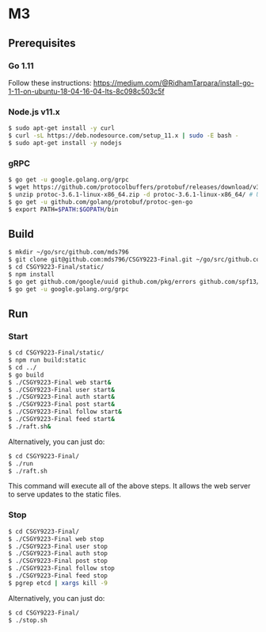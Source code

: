 # M3

## Prerequisites

### Go 1.11
Follow these instructions: https://medium.com/@RidhamTarpara/install-go-1-11-on-ubuntu-18-04-16-04-lts-8c098c503c5f

### Node.js v11.x
```bash
$ sudo apt-get install -y curl
$ curl -sL https://deb.nodesource.com/setup_11.x | sudo -E bash -
$ sudo apt-get install -y nodejs
```

### gRPC
```bash
$ go get -u google.golang.org/grpc
$ wget https://github.com/protocolbuffers/protobuf/releases/download/v3.6.1/protoc-3.6.1-linux-x86_64.zip
$ unzip protoc-3.6.1-linux-x86_64.zip -d protoc-3.6.1-linux-x86_64/ # Update the environment variable PATH to include the path to the protoc binary file.
$ go get -u github.com/golang/protobuf/protoc-gen-go
$ export PATH=$PATH:$GOPATH/bin
```

## Build
```bash
$ mkdir ~/go/src/github.com/mds796
$ git clone git@github.com:mds796/CSGY9223-Final.git ~/go/src/github.com/mds796/CSGY9223-Final
$ cd CSGY9223-Final/static/
$ npm install
$ go get github.com/google/uuid github.com/pkg/errors github.com/spf13/cobra
$ go get -u google.golang.org/grpc
```

## Run

### Start
```bash
$ cd CSGY9223-Final/static/
$ npm run build:static
$ cd ../
$ go build
$ ./CSGY9223-Final web start&
$ ./CSGY9223-Final user start&
$ ./CSGY9223-Final auth start&
$ ./CSGY9223-Final post start&
$ ./CSGY9223-Final follow start&
$ ./CSGY9223-Final feed start&
$ ./raft.sh&
```

Alternatively, you can just do:
```bash
$ cd CSGY9223-Final/
$ ./run
$ ./raft.sh
```

This command will execute all of the above steps. It allows the web server to serve updates to the static files.

### Stop
```bash
$ cd CSGY9223-Final/
$ ./CSGY9223-Final web stop
$ ./CSGY9223-Final user stop
$ ./CSGY9223-Final auth stop
$ ./CSGY9223-Final post stop
$ ./CSGY9223-Final follow stop
$ ./CSGY9223-Final feed stop
$ pgrep etcd | xargs kill -9
```

Alternatively, you can just do:
```bash
$ cd CSGY9223-Final/
$ ./stop.sh
```